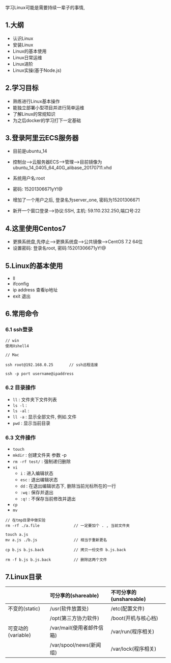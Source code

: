 
学习Linux可能是需要持续一辈子的事情,

## 1.大纲

- 认识Linux
- 安装Linux
- Linux的基本使用
- Linux日常运维
- Linux进阶
- Linux实操(基于Node.js)

## 2.学习目标

- 熟练进行Linux基本操作
- 能独立部署小型项目并进行简单运维
- 了解Linux的常规知识
- 为之后docker的学习打下一定基础

## 3.登录阿里云ECS服务器

- 目前是ubuntu_14
- 控制台-->云服务器ECS-->管理-->目前镜像为ubuntu_14_0405_64_40G_alibase_20170711.vhd

- 系统用户名:root
- 密码: 15201306671yY!@
- 增加了一个用户之后, 登录名为server_one, 密码为15201306671
- 新开一个窗口登录-->协议:SSH, 主机: 59.110.232.250,端口号:22

## 4.这里使用Centos7

- 更换系统盘,先停止-->更换系统盘-->公共镜像-->CentOS 7.2 64位
- 设置密码: 登录名root, 密码:15201306671yY!@

## 5.Linux的基本使用

- ll
- ifconfig
- ip address  查看ip地址
- exit        退出

## 6.常用命令

### 6.1 ssh登录

```
// win
使用Xshell4

// Mac

ssh root@192.168.0.25       // ssh远程连接

ssh -p port username@ipaddress

```

### 6.2 目录操作

- `ll`    : 文件夹下文件列表
- `ls -l` :
- `ls -al` :
- `ll -a` : 显示全部文件, 例如.文件
- `pwd` : 显示当前目录

### 6.3 文件操作

- `touch`
- `mkdir` : 创建文件夹 参数 -p
- `rm -rf test/` : 强制递归删除
- `vi`
    - `i` : 进入编辑状态
    - `esc` : 退出编辑状态
    - `dd` : 在退出编辑状态下, 删除当前光标所在的一行
    - `:wq` : 保存并退出
    - `:q!` : 不保存当前修改并退出
- `cp`
- `mv`

```
// 在tmp目录中做实验
rm -rf ./a.file               // 一定要加个 . , 当前文件夹

touch a.js
mv a.js ./b.js                // 相当于重新更名

cp b.js b.js.back             // 拷贝一份文件 b.js.back

rm -f b.js b.js.back          // 删除这两个文件

```


## 7.Linux目录

|  | 可分享的(shareable) | 不可分享的(unshareable) |
| - | :- | :- |
| 不变的(static) | /usr(软件放置处) | /etc(配置文件) |
|   | /opt(第三方协力软件) | /boot(开机与核心档) |
| 可变动的(variable) | /var/mail(使用者邮件信箱) | /var/run(程序相关) |
|   | /var/spool/news(新闻组) | /var/lock(程序相关) |


